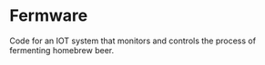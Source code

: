 # Fermware
Code for an IOT system that monitors and controls the process of fermenting homebrew beer.
